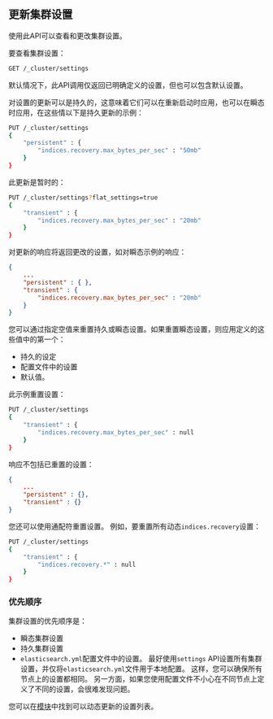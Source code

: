 ## 更新集群设置
使用此API可以查看和更改集群设置。

要查看集群设置：
```sh
GET /_cluster/settings
```

默认情况下，此API调用仅返回已明确定义的设置，但也可以包含默认设置。

对设置的更新可以是持久的，这意味着它们可以在重新启动时应用，也可以在瞬态时应用，在这些情以下是持久更新的示例：
```sh
PUT /_cluster/settings
{
    "persistent" : {
        "indices.recovery.max_bytes_per_sec" : "50mb"
    }
}
```

此更新是暂时的：
```sh
PUT /_cluster/settings?flat_settings=true
{
    "transient" : {
        "indices.recovery.max_bytes_per_sec" : "20mb"
    }
}
```

对更新的响应将返回更改的设置，如对瞬态示例的响应：
```json
{
    ...
    "persistent" : { },
    "transient" : {
        "indices.recovery.max_bytes_per_sec" : "20mb"
    }
}
```

您可以通过指定空值来重置持久或瞬态设置。如果重置瞬态设置，则应用定义的这些值中的第一个：
- 持久的设定
- 配置文件中的设置
- 默认值。

此示例重置设置：
```sh
PUT /_cluster/settings
{
    "transient" : {
        "indices.recovery.max_bytes_per_sec" : null
    }
}
```

响应不包括已重置的设置：
```json
{
    ...
    "persistent" : {},
    "transient" : {}
}
```

您还可以使用通配符重置设置。 例如，要重置所有动态`indices.recovery`设置：
```sh
PUT /_cluster/settings
{
    "transient" : {
        "indices.recovery.*" : null
    }
}
```

### 优先顺序
集群设置的优先顺序是：
- 瞬态集群设置
- 持久集群设置
- `elasticsearch.yml`配置文件中的设置。
最好使用`settings` API设置所有集群设置，并仅将`elasticsearch.yml`文件用于本地配置。 这样，您可以确保所有节点上的设置都相同。 另一方面，如果您使用配置文件不小心在不同节点上定义了不同的设置，会很难发现问题。

您可以在[模块](../14-Modules/README.md)中找到可以动态更新的设置列表。
